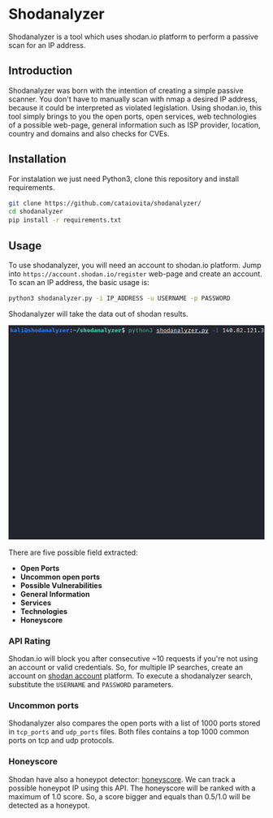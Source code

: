 # Shodanalyzer
Shodanalyzer is a tool which uses shodan.io platform to perform a passive scan for an IP address.

## Introduction
Shodanalyzer was born with the intention of creating a simple passive scanner. You don't have to manually scan with nmap a desired IP address, because it could be interpreted as violated legislation. Using shodan.io, this tool simply brings to you the open ports, open services, web technologies of a possible web-page, general information such as ISP provider, location, country and domains and also checks for CVEs.

## Installation

For instalation we just need Python3, clone this repository and install requirements.

```bash
git clone https://github.com/cataiovita/shodanalyzer/
cd shodanalyzer
pip install -r requirements.txt
```

## Usage

To use shodanalyzer, you will need an account to shodan.io platform. Jump into ```https://account.shodan.io/register``` web-page and create an account.
To scan an IP address, the basic usage is:

```bash
python3 shodanalyzer.py -i IP_ADDRESS -u USERNAME -p PASSWORD
```

Shodanalyzer will take the data out of shodan results. 

   ![runshodanalyzer](run_shodanz.gif)

There are five possible field extracted:
 + **Open Ports**  
 + **Uncommon open ports** 
 + **Possible Vulnerabilities**
 + **General Information**
 + **Services**
 + **Technologies**
 + **Honeyscore**

### API Rating

Shodan.io will block you after consecutive ~10 requests if you're not using an account or valid credentials. So, for multiple IP searches, create an account on [shodan account](https://account.shodan.io/login) platform. To execute a shodanalyzer search, substitute the ``USERNAME`` and ``PASSWORD`` parameters. 

### Uncommon ports

Shodanalyzer also compares the open ports with a list of 1000 ports stored in ``tcp_ports`` and ``udp_ports`` files. Both files contains a top 1000 common ports on tcp and udp protocols.
   
### Honeyscore

Shodan have also a honeypot detector: [honeyscore](https://honeyscore.shodan.io/). We can track a possible honeypot IP using this API. The honeyscore will be ranked with a maximum of 1.0 score. So, a score bigger and equals than 0.5/1.0 will be detected as a honeypot. 
